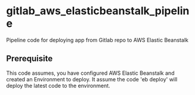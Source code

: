 # gitlab_aws_elasticbeanstalk_pipeline
Pipeline code for deploying app from Gitlab repo to AWS Elastic Beanstalk

## Prerequisite
This code assumes, you have configured AWS Elastic Beanstalk and created an Environment to deploy. 
It assume the code 'eb deploy' will deploy the latest code to the environment. 